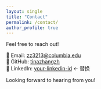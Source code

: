 ```yaml
---
layout: single
title: "Contact"
permalink: /contact/
author_profile: true
---
```


Feel free to reach out!

📧 Email: [zz3213@columbia.edu](mailto:zz3213@columbia.edu)  
🔗 GitHub: [tinazhangzh](https://github.com/tinazhangzh)  
🔗 LinkedIn: [your-linkedin-id](https://linkedin.com/in/your-linkedin-id)  ← 替换

Looking forward to hearing from you!
